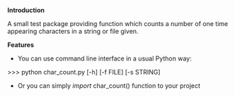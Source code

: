 **Introduction**

A small test package providing function which counts a number of one time appearing characters in a string or file given.

**Features**
- You can use command line interface in a usual Python way:

\>>> python char_count.py [-h] [-f FILE] [-s STRING]
- Or you can simply *import* char_count() function to your project
